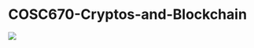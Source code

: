 # COSC670-Cryptos-and-Blockchain

![](https://media.giphy.com/media/v1.Y2lkPTc5MGI3NjExNHpyeXI4MHo2NGl5dnptYmx2aWhqZ2lmMmh4bzN0dWx6ZW1vM2kzdSZlcD12MV9pbnRlcm5hbF9naWZfYnlfaWQmY3Q9Zw/AeWlvxNi3hJvotb12f/giphy.gif)
